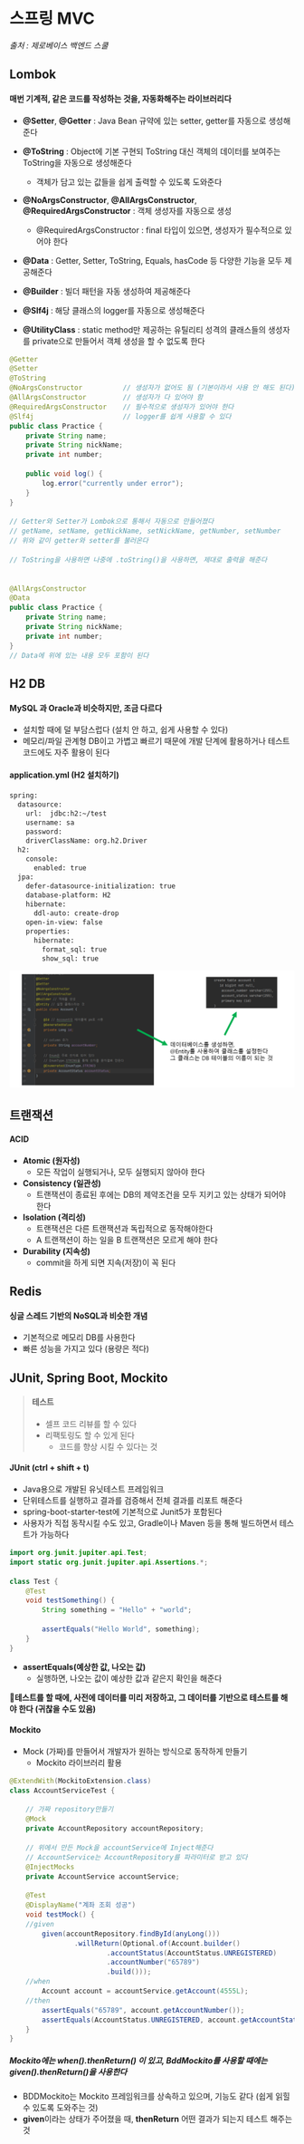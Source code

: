 # 스프링 MVC

*출처 : 제로베이스 백엔드 스쿨*





 ## Lombok



#### 매번 기계적, 같은 코드를 작성하는 것을, 자동화해주는 라이브러리다



- **@Setter**, **@Getter** : Java Bean 규약에 있는 setter, getter를 자동으로 생성해준다

- **@ToString** : Object에 기본 구현되 ToString 대신 객체의 데이터를 보여주는 ToString을 자동으로 생성해준다
  - 객체가 담고 있는 값들을 쉽게 출력할 수 있도록 도와준다
- **@NoArgsConstructor**, **@AllArgsConstructor**, **@RequiredArgsConstructor** : 객체 생성자를 자동으로 생성
  - @RequiredArgsConstructor : final 타입이 있으면, 생성자가 필수적으로 있어야 한다
- **@Data** : Getter, Setter, ToString, Equals, hasCode 등 다양한 기능을 모두 제공해준다
- **@Builder** : 빌더 패턴을 자동 생성하여 제공해준다
- **@Slf4j** : 해당 클래스의 logger를 자동으로 생성해준다
- **@UtilityClass** : static method만 제공하는 유틸리티 성격의 클래스들의 생성자를 private으로 만들어서 객체 생성을 할 수 없도록 한다



```java
@Getter
@Setter
@ToString
@NoArgsConstructor			// 생성자가 없어도 됨 (기본이라서 사용 안 해도 된다)
@AllArgsConstructor			// 생성자가 다 있어야 함
@RequiredArgsConstructor	// 필수적으로 생성자가 있어야 한다
@Slf4j						// logger를 쉽게 사용할 수 있다
public class Practice {
    private String name;
    private String nickName;
    private int number;
    
    public void log() {
        log.error("currently under error");
    }
}

// Getter와 Setter가 Lombok으로 통해서 자동으로 만들어졌다
// getName, setName, getNickName, setNickName, getNumber, setNumber
// 위와 같이 getter와 setter를 불러온다

// ToString을 사용하면 나중에 .toString()을 사용하면, 제대로 출력을 해준다


@AllArgsConstructor	
@Data
public class Practice {
    private String name;
    private String nickName;
    private int number;
}
// Data에 위에 있는 내용 모두 포함이 된다
```





## H2 DB

#### MySQL 과 Oracle과 비슷하지만, 조금 다르다

- 설치할 때에 덜 부담스럽다 (설치 안 하고, 쉽게 사용할 수 있다)
- 메모리/파일 관계형 DB이고 가볍고 빠르기 때문에 개발 단계에 활용하거나 테스트 코드에도 자주 활용이 된다



#### application.yml (H2 설치하기)

```
spring:
  datasource:
    url:  jdbc:h2:~/test
    username: sa
    password: 
    driverClassName: org.h2.Driver
  h2:
    console:
      enabled: true
  jpa:
    defer-datasource-initialization: true
    database-platform: H2
    hibernate:
      ddl-auto: create-drop
    open-in-view: false
    properties:
      hibernate:
        format_sql: true
        show_sql: true
```



![image-20230821175542211](6_제로베이스_스프링_lombok_H2DB_Redis_테스트.assets/image-20230821175542211.png)





## 트랜잭션

#### ACID

- **Atomic (원자성)**
  - 모든 작업이 실행되거나, 모두 실행되지 않아야 한다
- **Consistency (일관성)**
  - 트랜잭션이 종료된 후에는 DB의 제약조건을 모두 지키고 있는 상태가 되어야 한다
- **Isolation (격리성)**
  - 트랜잭션은 다른 트랜잭션과 독립적으로 동작해야한다
  - A 트랜잭션이 하는 일을 B 트랜잭션은 모르게 해야 한다
- **Durability (지속성)**
  - commit을 하게 되면 지속(저장)이 꼭 된다



## Redis



#### 싱글 스레드 기반의 NoSQL과 비슷한 개념

- 기본적으로 메모리 DB를 사용한다
- 빠른 성능을 가지고 있다 (용량은 적다)





## JUnit, Spring Boot, Mockito

> #### 테스트
>
> - 셀프 코드 리뷰를 할 수 있다
> - 리팩토링도 할 수 있게 된다
>   - 코드를 향상 시킬 수 있다는 것



#### JUnit (ctrl + shift + t)

- Java용으로 개발된 유닛테스트 프레임워크
- 단위테스트를 실행하고 결과를 검증해서 전체 결과를 리포트 해준다
- spring-boot-starter-test에 기본적으로 Junit5가 포함된다
- 사용자가 직접 동작시킬 수도 있고, Gradle이나 Maven 등을 통해 빌드하면서 테스트가 가능하다

 

```java
import org.junit.jupiter.api.Test;
import static org.junit.jupiter.api.Assertions.*;

class Test {
    @Test
    void testSomething() {
        String something = "Hello" + "world";
        
        assertEquals("Hello World", something);
    }
}
```

- **assertEquals(예상한 값, 나오는 값)**
  - 실행하면, 나오는 값이 예상한 값과 같은지 확인을 해준다



📌**테스트를 할 때에, 사전에 데이터를 미리 저장하고, 그 데이터를 기반으로 테스트를 해야 한다 (귀찮을 수도 있음)**





#### Mockito

- Mock (가짜)를 만들어서 개발자가 원하는 방식으로 동작하게 만들기
  - Mockito 라이브러리 활용



```java
@ExtendWith(MockitoExtension.class)
class AccountServiceTest {

    // 가짜 repository만들기
    @Mock
    private AccountRepository accountRepository;

    // 위에서 만든 Mock을 accountService에 Inject해준다
    // AccountService는 AccountRepository를 파라미터로 받고 있다
    @InjectMocks
    private AccountService accountService;

    @Test
    @DisplayName("계좌 조회 성공")
    void testMock() {
    //given
        given(accountRepository.findById(anyLong()))
                .willReturn(Optional.of(Account.builder()
                        .accountStatus(AccountStatus.UNREGISTERED)
                        .accountNumber("65789")
                        .build()));
    //when
        Account account = accountService.getAccount(4555L);
    //then
        assertEquals("65789", account.getAccountNumber());
        assertEquals(AccountStatus.UNREGISTERED, account.getAccountStatus());
    }
}
```



##### Mockito에는 when().thenReturn() 이 있고, BddMockito를 사용할 때에는 given().thenReturn()을 사용한다

- BDDMockito는 Mockito 프레임워크를 상속하고 있으며, 기능도 같다 (쉽게 읽힐 수 있도록 도와주는 것)
- **given**이라는 상태가 주어졌을 때, **thenReturn** 어떤 결과가 되는지 테스트 해주는 것







